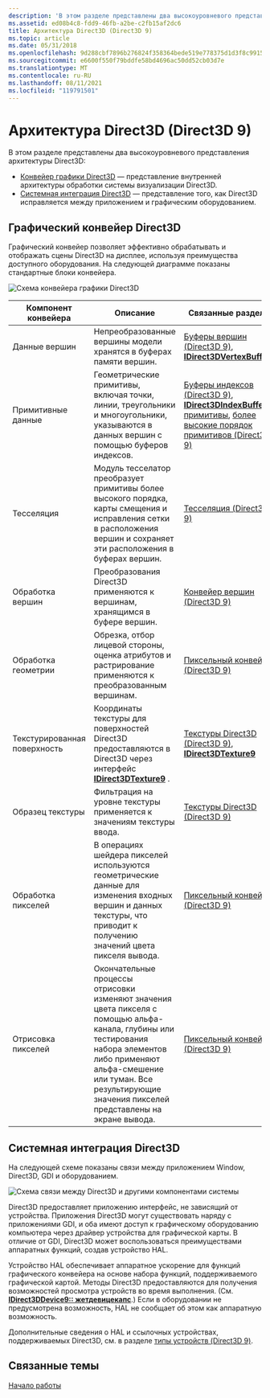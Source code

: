 ```yaml
---
description: 'В этом разделе представлены два высокоуровневого представления архитектуры Direct3D:'
ms.assetid: ed08b4c8-fdd9-46fb-a2be-c2fb15af2dc6
title: Архитектура Direct3D (Direct3D 9)
ms.topic: article
ms.date: 05/31/2018
ms.openlocfilehash: 9d288cbf7896b276824f358364bede519e778375d1d3f8c9915108cbfadf8486
ms.sourcegitcommit: e6600f550f79bddfe58bd4696ac50dd52cb03d7e
ms.translationtype: MT
ms.contentlocale: ru-RU
ms.lasthandoff: 08/11/2021
ms.locfileid: "119791501"
---
```

# <a name="direct3d-architecture-direct3d-9"></a>Архитектура Direct3D (Direct3D 9)

В этом разделе представлены два высокоуровневого представления архитектуры Direct3D:

-   [Конвейер графики Direct3D](#direct3d-graphics-pipeline) — представление внутренней архитектуры обработки системы визуализации Direct3D.
-   [Системная интеграция Direct3D](#direct3d-system-integration) — представление того, как Direct3D исправляется между приложением и графическим оборудованием.

## <a name="direct3d-graphics-pipeline"></a>Графический конвейер Direct3D

Графический конвейер позволяет эффективно обрабатывать и отображать сцены Direct3D на дисплее, используя преимущества доступного оборудования. На следующей диаграмме показаны стандартные блоки конвейера.

![Схема конвейера графики Direct3D](images/blockdiag-graphics.png)



| Компонент конвейера  | Описание                                                                                                                                                                                      | Связанные разделы                                                                                                                                                                                             |
|---------------------|--------------------------------------------------------------------------------------------------------------------------------------------------------------------------------------------------|------------------------------------------------------------------------------------------------------------------------------------------------------------------------------------------------------------|
| Данные вершин         | Непреобразованные вершины модели хранятся в буферах памяти вершин.                                                                                                                                | [Буферы вершин (Direct3D 9)](vertex-buffers.md), [ **IDirect3DVertexBuffer9**](/windows/win32/api/d3d9helper/nn-d3d9helper-idirect3dvertexbuffer9)                                                                                                |
| Примитивные данные      | Геометрические примитивы, включая точки, линии, треугольники и многоугольники, указываются в данных вершин с помощью буферов индексов.                                                                    | [Буферы индексов (Direct3D 9)](index-buffers.md), [**IDirect3DIndexBuffer9**](/windows/desktop/api), [примитивы](primitives.md), [более высокие порядок примитивов (Direct3D 9)](higher-order-primitives.md) |
| Тесселяция        | Модуль тесселатор преобразует примитивы более высокого порядка, карты смещения и исправления сетки в расположения вершин и сохраняет эти расположения в буферах вершин.                                      | [Тесселяция (Direct3D 9)](tessellation.md)                                                                                                                                                              |
| Обработка вершин   | Преобразования Direct3D применяются к вершинам, хранящимся в буфере вершин.                                                                                                                    | [Конвейер вершин (Direct3D 9)](vertex-pipeline.md)                                                                                                                                                        |
| Обработка геометрии | Обрезка, отбор лицевой стороны, оценка атрибутов и растрирование применяются к преобразованным вершинам.                                                                                    | [Пиксельный конвейер (Direct3D 9)](pixel-pipeline.md)                                                                                                                                                          |
| Текстурированная поверхность    | Координаты текстуры для поверхностей Direct3D предоставляются в Direct3D через интерфейс [**IDirect3DTexture9**](/windows/win32/api/d3d9helper/nn-d3d9helper-idirect3dtexture9) .                                                         | [Текстуры Direct3D (Direct3D 9)](direct3d-textures.md), [ **IDirect3DTexture9**](/windows/win32/api/d3d9helper/nn-d3d9helper-idirect3dtexture9)                                                                                                    |
| Образец текстуры     | Фильтрация на уровне текстуры применяется к значениям текстуры ввода.                                                                                                                            | [Текстуры Direct3D (Direct3D 9)](direct3d-textures.md)                                                                                                                                                    |
| Обработка пикселей    | В операциях шейдера пикселей используются геометрические данные для изменения входных вершин и данных текстуры, что приводит к получению значений цвета пикселя вывода.                                                                           | [Пиксельный конвейер (Direct3D 9)](pixel-pipeline.md)                                                                                                                                                          |
| Отрисовка пикселей     | Окончательные процессы отрисовки изменяют значения цвета пикселя с помощью альфа-канала, глубины или тестирования набора элементов либо применяют альфа-смешение или туман. Все результирующие значения пикселей представлены на экране вывода. | [Пиксельный конвейер (Direct3D 9)](pixel-pipeline.md)                                                                                                                                                          |



 

## <a name="direct3d-system-integration"></a>Системная интеграция Direct3D

На следующей схеме показаны связи между приложением Window, Direct3D, GDI и оборудованием.

![Схема связи между Direct3D и другими компонентами системы](images/d3dsysint.png)

Direct3D предоставляет приложению интерфейс, не зависящий от устройства. Приложения Direct3D могут существовать наряду с приложениями GDI, и оба имеют доступ к графическому оборудованию компьютера через драйвер устройства для графической карты. В отличие от GDI, Direct3D может воспользоваться преимуществами аппаратных функций, создав устройство HAL.

Устройство HAL обеспечивает аппаратное ускорение для функций графического конвейера на основе набора функций, поддерживаемого графической картой. Методы Direct3D предоставляются для получения возможностей просмотра устройств во время выполнения. (См. [**IDirect3DDevice9:: жетдевицекапс**](/windows/win32/api/d3d9helper/nf-d3d9helper-idirect3ddevice9-getdevicecaps).) Если в оборудовании не предусмотрена возможность, HAL не сообщает об этом как аппаратную возможность.

Дополнительные сведения о HAL и ссылочных устройствах, поддерживаемых Direct3D, см. в разделе [типы устройств (Direct3D 9)](device-types.md).

## <a name="related-topics"></a>Связанные темы

[Начало работы](getting-started.md)
